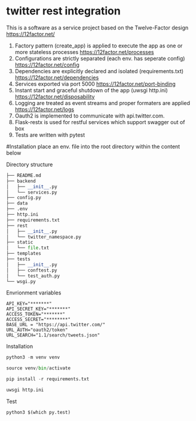 # twitter rest integration

This is a software as a service project based on the Twelve-Factor design
https://12factor.net/

1. Factory pattern (create_app) is applied to execute the app as one or 
more stateless processes https://12factor.net/processes
1. Configurations are strictly separated (each env. has seperate config) 
https://12factor.net/config
1. Dependencies are explicitly declared and 
isolated (requirements.txt) https://12factor.net/dependencies
1. Services exported via port 5000 https://12factor.net/port-binding
1. Instant start and graceful shutdown of the app (uwsgi http.ini) 
https://12factor.net/disposability
1. Logging are treated as event streams and 
proper formaters are applied https://12factor.net/logs
1. Oauth2 is implemented to communicate with api.twitter.com.
1. Flask-restx is used for restful services which support 
swagger out of box
1. Tests are written with pytest

#Installation
place an env. file into the root directory within the content below

Directory structure
```python
├── README.md
├── backend
│   ├── __init__.py
│   └── services.py
├── config.py
├── data
├── .env
├── http.ini
├── requirements.txt
├── rest
│   ├── __init__.py
│   └── twitter_namespace.py
├── static
│   └── file.txt
├── templates
├── tests
│   ├── __init__.py
│   ├── conftest.py
│   └── test_auth.py
└── wsgi.py

```
Envrionment variables
```.env
API_KEY="*******"
API_SECRET_KEY="*******"
ACCESS_TOKEN="*******"
ACCESS_SECRET="********"
BASE_URL = "https://api.twitter.com/"
URL_AUTH="oauth2/token"
URL_SEARCH="1.1/search/tweets.json"

```

Installation
```python
python3 -m venv venv

source venv/bin/activate

pip install -r requirements.txt

uwsgi http.ini

```
Test
```python
python3 $(which py.test)
```


